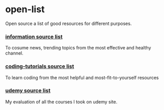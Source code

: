 # open-list
Open source a list of good resources for different purposes.


### [information source list](https://github.com/amazingandyyy/open-list/blob/master/information.md)

To cosume news, trending topics from the most effective and healthy channel.

### [coding-tutorials source list](https://github.com/amazingandyyy/open-list/blob/master/coding-tutorials.md)

To learn coding from the most helpful and most-fit-to-yourself resources

### [udemy source list](https://github.com/amazingandyyy/open-list/blob/master/udemy.md)

My evaluation of all the courses I took on udemy site.
